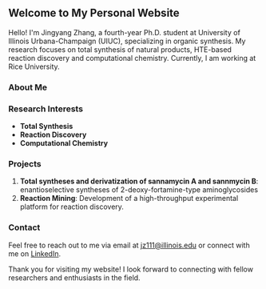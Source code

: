 ## Welcome to My Personal Website

Hello! I'm Jingyang Zhang, a fourth-year Ph.D. student at University of Illinois Urbana-Champaign (UIUC), specializing in organic synthesis. My research focuses on total synthesis of natural products, HTE-based reaction discovery and computational chemistry. Currently, I am working at Rice University.

### About Me

### Research Interests
- **Total Synthesis**
- **Reaction Discovery**
- **Computational Chemistry**

### Projects
1. **Total syntheses and derivatization of sannamycin A and sannmycin B**: enantioselective syntheses of 2-deoxy-fortamine-type aminoglycosides
2. **Reaction Mining**: Development of a high-throughput experimental platform for reaction discovery.

### Contact
Feel free to reach out to me via email at jz111@illinois.edu or connect with me on [LinkedIn](https://www.linkedin.com/in/jingyangzhang-chem/).

Thank you for visiting my website! I look forward to connecting with fellow researchers and enthusiasts in the field.
